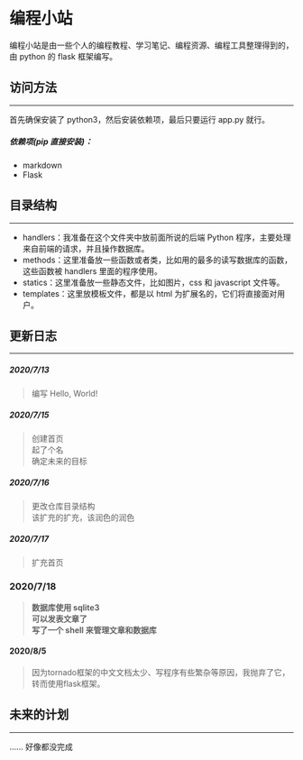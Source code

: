 # 编程小站

编程小站是由一些个人的编程教程、学习笔记、编程资源、编程工具整理得到的，由 python 的 flask 框架编写。

## 访问方法

---

首先确保安装了 python3，然后安装依赖项，最后只要运行 app.py 就行。

##### 依赖项(pip 直接安装)：

-   markdown
-   Flask

## 目录结构

---

-   handlers：我准备在这个文件夹中放前面所说的后端 Python 程序，主要处理来自前端的请求，并且操作数据库。
-   methods：这里准备放一些函数或者类，比如用的最多的读写数据库的函数，这些函数被 handlers 里面的程序使用。
-   statics：这里准备放一些静态文件，比如图片，css 和 javascript 文件等。
-   templates：这里放模板文件，都是以 html 为扩展名的，它们将直接面对用户。

## 更新日志

---

##### 2020/7/13

> 编写 Hello, World!

##### 2020/7/15

> 创建首页  
> 起了个名  
> 确定未来的目标

##### 2020/7/16

> 更改仓库目录结构  
> 该扩充的扩充，该润色的润色

##### 2020/7/17

> 扩充首页

### 2020/7/18  

> **数据库使用 sqlite3**  
> **可以发表文章了**  
> **写了一个 shell 来管理文章和数据库**

#### 2020/8/5

> 因为tornado框架的中文文档太少、写程序有些繁杂等原因，我抛弃了它，转而使用flask框架。

## 未来的计划

---

......
好像都没完成


